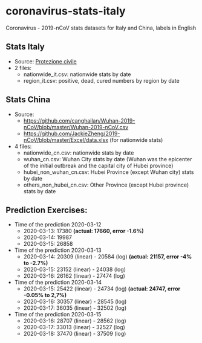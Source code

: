 # coronavirus-stats-italy
Coronavirus - 2019-nCoV stats datasets for Italy and China, labels in English

## Stats Italy 
* Source: [Protezione civile](http://www.protezionecivile.gov.it/attivita-rischi/rischio-sanitario/emergenze/coronavirus)
* 2 files:
  * nationwide_it.csv: nationwide stats by date
  * region_it.csv: positive, dead, cured numbers by region by date

## Stats China
* Source: 
  * https://github.com/canghailan/Wuhan-2019-nCoV/blob/master/Wuhan-2019-nCoV.csv
  * https://github.com/JackieZheng/2019-nCoV/blob/master/Excel/data.xlsx (for nationwide stats)
* 4 files:
  * nationwide_cn.csv: nationwide stats by date
  * wuhan_cn.csv: Wuhan City stats by date (Wuhan was the epicenter of the initial outbreak and the capital city of Hubei province)
  * hubei_non_wuhan_cn.csv: Hubei Province (except Wuhan city) stats by date
  * others_non_hubei_cn.csv: Other Province (except Hubei province) stats by date
  
## Prediction Exercises:
* Time of the prediction 2020-03-12 
  * 2020-03-13: 17380 **(actual: 17660, error -1.6%)**
  * 2020-03-14: 19987
  * 2020-03-15: 26858
* Time of the prediction 2020-03-13 
  * 2020-03-14: 20309 (linear) - 20584 (log) **(actual: 21157, error -4% to -2.7%)**
  * 2020-03-15: 23152 (linear) - 24038 (log) 
  * 2020-03-16: 26162 (linear) - 27474 (log) 
* Time of the prediction 2020-03-14 
  * 2020-03-15: 25422 (linear) - 24734 (log) **(actual: 24747, error -0.05% to 2,7%)**
  * 2020-03-16: 30357 (linear) - 28545 (log) 
  * 2020-03-17: 36035 (linear) - 32502 (log) 
* Time of the prediction 2020-03-15 
  * 2020-03-16: 28707 (linear) - 28562 (log) 
  * 2020-03-17: 33013 (linear) - 32527 (log) 
  * 2020-03-18: 37470 (linear) - 37509 (log) 

